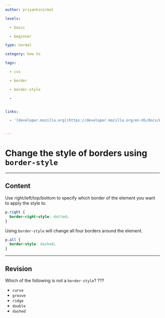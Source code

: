 ```yaml
---
author: priyankinirmal

levels:

  - basic

  - beginner

type: normal

category: how to

tags:

  - css

  - border

  - border-style

  - 


links:

  - '[developer.mozilla.org](https://developer.mozilla.org/en-US/docs/Web/CSS/border-style){website}'


---
```


# Change the style of borders using `border-style`

---
## Content

Use right/left/top/bottom to specify which border of the element you want to apply the style to.
```css
p.right {
  border-right-style: dotted;
}
```
Using `border-style` will change all four borders around the element.
```css
p.all {
  border-style: dashed;
}
```

---
## Revision

Which of the following is not a `border-style`? ???

* `curve`
* `groove`
* `ridge`
* `double`
* `dashed`

 
